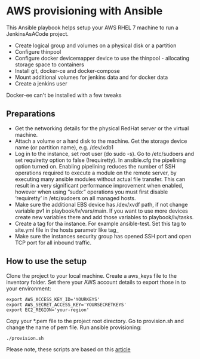 # AWS provisioning with Ansible
This Ansible playbook helps setup your AWS RHEL 7 machine to run a JenkinsAsACode project.
* Create logical group and volumes on a physical disk or a partition
* Configure thinpool
* Configure docker devicemapper device to use the thinpool - allocating storage space to containers
* Install git, docker-ce and docker-compose
* Mount additional volumes for jenkins data and for docker data
* Create a jenkins user

Docker-ee can't be installed with a few tweaks

## Preparations 
* Get the networking details for the physical RedHat server or the virtual machine.
* Attach a volume or a hard disk to the machine. Get the storage device name (or partition name), e.g. /dev/xdb1
* Log in to the instance, set root user (do sudo -s). Go to /etc/sudoers and set requiretty option to false (!requiretty). In ansible.cfg the pipelining option turned on. Enabling pipelining reduces the number of SSH operations required to execute a module on the remote server, by executing many ansible modules without actual file transfer. This can result in a very significant performance improvement when enabled, however when using “sudo:” operations you must first disable ‘requiretty’ in /etc/sudoers on all managed hosts.   
* Make sure the additional EBS device has /dev/xvdf path, if not change variable pv1 in playbook/lv/vars/main. If you want to use more devices create new variables there and add those variables to playbook/lv/tasks. 
* Create a tag for tha instance. For example ansible-test. Set this tag to site.yml file in the hosts parametr like tag_<your tag>
* Make sure the instances security group has opened SSH port and open TCP port for all inbound traffic.

## How to use the setup
Clone the project to your local machine. 
Create a aws_keys file to the inventory folder. Set there your AWS account details to export those in to your environment: 
 ```
 export AWS_ACCESS_KEY_ID='YOURKEYS'
 export AWS_SECRET_ACCESS_KEY='YOURSECRETKEYS'
 export EC2_REGION='your-region'
```
Copy your *.pem file to the project root directory. Go to provision.sh and change the name of pem file.
Run ansible provisioning:
```
./provision.sh
```

Please note, these scripts are based on this [article](https://docs.docker.com/engine/userguide/storagedriver/device-mapper-driver/#configure-direct-lvm-mode-for-production)

